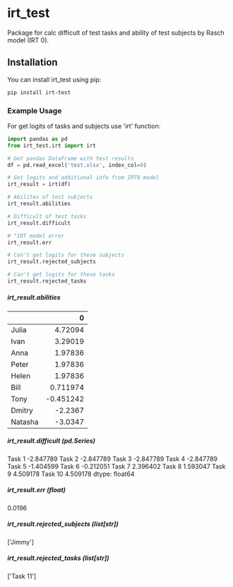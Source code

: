 # irt_test
Package for calc difficult of test tasks and ability of test subjects by Rasch model (IRT 0).

## Installation
You can install irt_test using pip:

```bash
pip install irt-test
```

### Example Usage

For get logits of tasks and subjects use 'irt' function:

```python
import pandas as pd
from irt_test.irt import irt

# Get pandas DataFrame with test results
df = pd.read_excel('test.xlsx', index_col=0)

# Get logits and additional info from IRT0 model
irt_result = irt(df)

# Abilites of test subjects
irt_result.abilities

# Difficult of test tasks
irt_result.difficult

# "IRT model error
irt_result.err

# Can't get logits for these subjects
irt_result.rejected_subjects

# Can't get logits for these tasks
irt_result.rejected_tasks
```
##### irt_result.abilities
|         |         0 |
|:--------|----------:|
| Julia   |  4.72094  |
| Ivan    |  3.29019  |
| Anna    |  1.97836  |
| Peter   |  1.97836  |
| Helen   |  1.97836  |
| Bill    |  0.711974 |
| Tony    | -0.451242 |
| Dmitry  | -2.2367   |
| Natasha | -3.0347   |


##### irt_result.difficult (pd.Series)
Task 1    -2.847789
Task 2    -2.847789
Task 3    -2.847789
Task 4    -2.847789
Task 5    -1.404599
Task 6    -0.212051
Task 7     2.396402
Task 8     1.593047
Task 9     4.509178
Task 10    4.509178
dtype: float64

##### irt_result.err (float)
0.0196

##### irt_result.rejected_subjects (list[str])
['Jimmy']

##### irt_result.rejected_tasks (list[str])
 ['Task 11']


